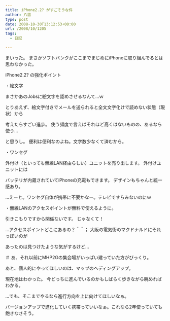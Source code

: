 ```yaml
---
title: iPhone2.2? がすごそうな件
author: 八雲
type: post
date: 2008-10-30T13:12:53+00:00
url: /2008/10/1205
tags:
  - 日記

---
```

まいった。 まさかソフトバンクがここまでまじめにiPhoneに取り組んでるとは思わなかった。

iPhone2.2? の強化ポイント
  
・絵文字
  
まさかあのJobsに絵文字を認めさせるなんて…ｗ
  
とりあえず、絵文字付きでメールを送られると全文文字化けで読めない状態（現状）から
  
考えたらすごい進歩。 使う頻度で言えばそれほど高くはないものの、あるなら使う…
  
と思うし。 便利は便利なのよね。文字数少なくて済むから。

・ワンセグ
  
外付け（といっても無線LAN経由らしい）ユニットを売り出します。 外付けユニットには
  
バッテリが内蔵されていてiPhoneの充電もできます。 デザインもちゃんと統一感あり。
  
…えーと。ワンセグ自体が携帯に不要かなー。テレビですらみないのにｗ

・無線LANのアクセスポイントが無料で使えるように。
  
引きこもりですから関係ないです。 じゃなくて！
  
…アクセスポイントどこにあるの？＾＾； 大阪の電気街のマクドナルドにそれっぽいのが
  
あったのは見つけたような気がするけど…
  
＃ あ、それ以前にMHP2Gの集会場がいっぱい建っていた方がびっくり。

あと、個人的にやってほしいのは、マップのヘディングアップ。
  
現在地はわかった。 今どっちに進んでいるのかもしばらく歩きながら眺めればわかる。
  
…でも、そこまでやるなら進行方向を上に向けてほしいなぁ。

バージョンアップで進化していく携帯っていいなぁ。これなら2年使っていても飽きなさそう。
